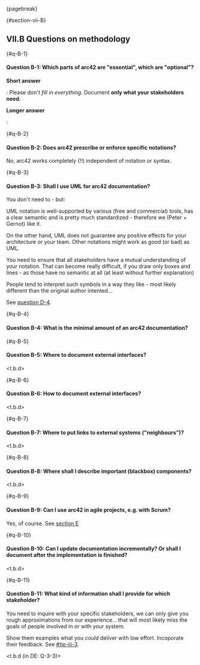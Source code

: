 {pagebreak}

{#section-vii-B}
## VII.B Questions on methodology


{#q-B-1}
#### Question B-1: Which parts of arc42 are "essential", which are "optional"?

**Short answer**

: Please don't _fill in everything_. Document **only what your stakeholders need**.

**Longer answer**

:

{#q-B-2}
#### Question B-2: Does arc42 prescribe or enforce specific notations?

No, arc42 works completely (!!) independent of notation or syntax.

{#q-B-3}
#### Question B-3: Shall I use UML for arc42 documentation?

You don't need to - but:

UML notation is well-supported by various (free and commercial) tools,
has a clear semantic and is pretty much standardized - therefore we
(Peter + Gernot) like it.

On the other hand, UML does not guarantee any positive effects for your
architecture or your team. Other notations might work as good (or bad) as UML.

You need to ensure that all stakeholders have a mutual understanding of
your notation. That can become really difficult, if you draw only boxes
and lines - as those have no semantic at all (at least without further explanation)

People tend to interpret such symbols in a way they like - most likely
different than the original author intented...

See [question D-4](#q-D-4).

{#q-B-4}
#### Question B-4: What is the minimal amount of an arc42 documentation?

{#q-B-5}
#### Question B-5: Where to document external interfaces?

<t.b.d>

{#q-B-6}
#### Question B-6: How to document external interfaces?

<t.b.d>

{#q-B-7}
#### Question B-7: Where to put links to external systems ("neighbours")?

<t.b.d>

{#q-B-8}
#### Question B-8: Where shall I describe important (blackbox) components?

<t.b.d>

{#q-B-9}
#### Question B-9: Can I use arc42 in agile projects, e.g. with Scrum?

Yes, of course. See [section E](#section-vii-E)

{#q-B-10}
#### Question B-10: Can I update documentation incrementally? Or shall I document after the implementation is finished?

<t.b.d>


{#q-B-11}
#### Question B-11: What kind of information shall I provide for which stakeholder?

You need to inquire with your specific stakeholders, we can only
give you rough approximations from our experience... that will
most likely miss the goals of people involved in or with your system.

Show them examples what you _could_ deliver with low effort. Incoporate
their feedback. See [#tip-iii-3](appropriateness).

<t.b.d (in DE: Q-3-3)>
